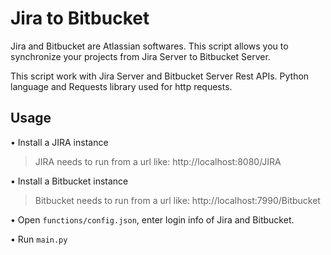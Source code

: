 # Jira to Bitbucket
Jira and Bitbucket are Atlassian softwares. This script allows you to synchronize your projects from Jira Server to Bitbucket Server. 

This script work with Jira Server and Bitbucket Server Rest APIs. Python language and Requests library used for http requests.


## Usage

• Install a JIRA instance
> JIRA needs to run from a url like: http://localhost:8080/JIRA

• Install a Bitbucket instance
> Bitbucket needs to run from a url like: http://localhost:7990/Bitbucket

• Open `functions/config.json`, enter login info of Jira and Bitbucket. 

• Run `main.py`
